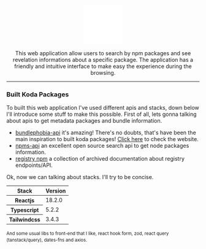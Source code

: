 <div align="center">

  <img src="./public/koda.svg" height="100" width="100" alt="logo koda package"/>

  <p align="center">This web application allow users to search by npm packages and see revelation informations about a specific package. The application has a friendly and intuitive interface to make easy the experience during the browsing.</p>
</div>

---

### Built Koda Packages

To built this web application I've used different apis and stacks, down below I'll introduce some stuff to make this possible. First of all, lets gonna talking about apis to get metadata packages and bundle information.

- <a href="https://github.com/pastelsky/bundlephobia" target="_blank">bundlephobia-api</a> it's amazing! There's no doubts, that's have been the main inspiration to built koda packages! <a href="https://bundlephobia.com/" target="_blank">Click here</a> to check the website.
- <a href="https://api-docs.npms.io/#api">npms-api</a> an excellent open source search api to get node packages information.
- <a href="https://github.com/npm/registry/tree/main">registry npm</a> a collection of archived documentation about registry endpoints/API.

Ok, now we can talking about stacks. I'll try to be concise.

<table width='800px'>
   <thead>
    <tr>
      <th scope="col">Stack</th>
      <th scope="col">Version</th>
    </tr>
  </thead>
  <tbody>
    <tr>
      <th scope="row">Reactjs</th>
      <td>18.2.0</td>
    </tr>
    <tr>
      <th scope="row">Typescript</th>
      <td>5.2.2</td>
    </tr>
    <tr>
      <th scope="row">Tailwindcss</th>
      <td>3.4.3</td>
    </tr>
  </tbody>
</table>
<small>And some usual libs to front-end that I like, react hook form, zod, react query (tanstack/query), dates-fns and axios.</small>

<!-- last but not least, who is koda?  -->
